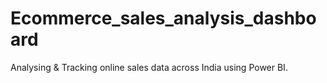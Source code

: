 # Ecommerce_sales_analysis_dashboard
Analysing &amp; Tracking online sales data across India using Power BI.
